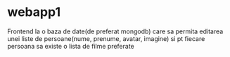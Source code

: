 # webapp1
Frontend la o baza de date(de preferat mongodb) care sa permita editarea unei liste de persoane(nume, prenume, avatar, imagine) si pt fiecare persoana sa existe o lista de filme preferate
